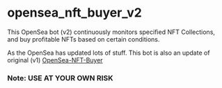 # opensea_nft_buyer_v2
This OpenSea bot (v2) continuously monitors specified NFT Collections, and buy profitable NFTs based on certain conditions.

As the OpenSea has updated lots of stuff. This bot is also an update of original (v1) <a href="https://github.com/SajawalFareedi/OpenSea-NFT-Buyer">OpenSea-NFT-Buyer</a>

### Note: USE AT YOUR OWN RISK
